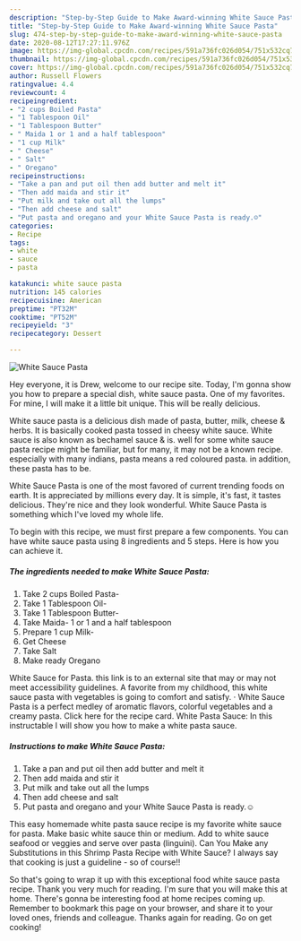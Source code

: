 ```yaml
---
description: "Step-by-Step Guide to Make Award-winning White Sauce Pasta"
title: "Step-by-Step Guide to Make Award-winning White Sauce Pasta"
slug: 474-step-by-step-guide-to-make-award-winning-white-sauce-pasta
date: 2020-08-12T17:27:11.976Z
image: https://img-global.cpcdn.com/recipes/591a736fc026d054/751x532cq70/white-sauce-pasta-recipe-main-photo.jpg
thumbnail: https://img-global.cpcdn.com/recipes/591a736fc026d054/751x532cq70/white-sauce-pasta-recipe-main-photo.jpg
cover: https://img-global.cpcdn.com/recipes/591a736fc026d054/751x532cq70/white-sauce-pasta-recipe-main-photo.jpg
author: Russell Flowers
ratingvalue: 4.4
reviewcount: 4
recipeingredient:
- "2 cups Boiled Pasta"
- "1 Tablespoon Oil"
- "1 Tablespoon Butter"
- " Maida 1 or 1 and a half tablespoon"
- "1 cup Milk"
- " Cheese"
- " Salt"
- " Oregano"
recipeinstructions:
- "Take a pan and put oil then add butter and melt it"
- "Then add maida and stir it"
- "Put milk and take out all the lumps"
- "Then add cheese and salt"
- "Put pasta and oregano and your White Sauce Pasta is ready.☺"
categories:
- Recipe
tags:
- white
- sauce
- pasta

katakunci: white sauce pasta 
nutrition: 145 calories
recipecuisine: American
preptime: "PT32M"
cooktime: "PT52M"
recipeyield: "3"
recipecategory: Dessert

---
```



![White Sauce Pasta](https://img-global.cpcdn.com/recipes/591a736fc026d054/751x532cq70/white-sauce-pasta-recipe-main-photo.jpg)

Hey everyone, it is Drew, welcome to our recipe site. Today, I'm gonna show you how to prepare a special dish, white sauce pasta. One of my favorites. For mine, I will make it a little bit unique. This will be really delicious.

White sauce pasta is a delicious dish made of pasta, butter, milk, cheese &amp; herbs. It is basically cooked pasta tossed in cheesy white sauce. White sauce is also known as bechamel sauce &amp; is. well for some white sauce pasta recipe might be familiar, but for many, it may not be a known recipe. especially with many indians, pasta means a red coloured pasta. in addition, these pasta has to be.

White Sauce Pasta is one of the most favored of current trending foods on earth. It is appreciated by millions every day. It is simple, it's fast, it tastes delicious. They're nice and they look wonderful. White Sauce Pasta is something which I've loved my whole life.


To begin with this recipe, we must first prepare a few components. You can have white sauce pasta using 8 ingredients and 5 steps. Here is how you can achieve it.

<!--inarticleads1-->

##### The ingredients needed to make White Sauce Pasta:

1. Take 2 cups Boiled Pasta-
1. Take 1 Tablespoon Oil-
1. Take 1 Tablespoon Butter-
1. Take  Maida- 1 or 1 and a half tablespoon
1. Prepare 1 cup Milk-
1. Get  Cheese
1. Take  Salt
1. Make ready  Oregano


White Sauce for Pasta. this link is to an external site that may or may not meet accessibility guidelines. A favorite from my childhood, this white sauce pasta with vegetables is going to comfort and satisfy. · White Sauce Pasta is a perfect medley of aromatic flavors, colorful vegetables and a creamy pasta. Click here for the recipe card. White Pasta Sauce: In this instructable I will show you how to make a white pasta sauce. 

<!--inarticleads2-->

##### Instructions to make White Sauce Pasta:

1. Take a pan and put oil then add butter and melt it
1. Then add maida and stir it
1. Put milk and take out all the lumps
1. Then add cheese and salt
1. Put pasta and oregano and your White Sauce Pasta is ready.☺


This easy homemade white pasta sauce recipe is my favorite white sauce for pasta. Make basic white sauce thin or medium. Add to white sauce seafood or veggies and serve over pasta (linguini). Can You Make any Substitutions in this Shrimp Pasta Recipe with White Sauce? I always say that cooking is just a guideline - so of course!! 

So that's going to wrap it up with this exceptional food white sauce pasta recipe. Thank you very much for reading. I'm sure that you will make this at home. There's gonna be interesting food at home recipes coming up. Remember to bookmark this page on your browser, and share it to your loved ones, friends and colleague. Thanks again for reading. Go on get cooking!
